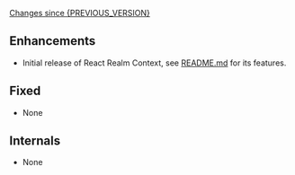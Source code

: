 [Changes since {PREVIOUS_VERSION}](https://github.com/realm/react-realm-context/compare/{PREVIOUS_VERSION}...{CURRENT_VERSION})

## Enhancements
- Initial release of React Realm Context, see [README.md](https://github.com/realm/react-realm-context/blob/master/README.md) for its features.

## Fixed
- None

## Internals
- None
